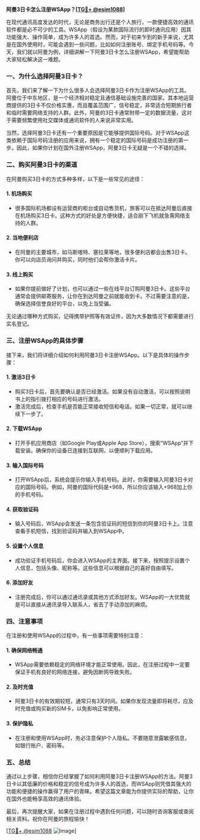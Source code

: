 **阿曼3日卡怎么注册WSApp？[[TG💪+ @esim1088](https://t.me/s/esim1088)]**

在现代通讯高度发达的时代，无论是商务出行还是个人旅行，一款便捷高效的通讯软件都是必不可少的工具。WSApp（假设为某款国际流行的即时通讯应用）因其功能强大、操作简单，成为许多人的首选。然而，对于初来乍到的新手来说，尤其是在国外使用时，可能会遇到一些问题，比如如何注册账号、绑定手机号码等。今天，我们就以阿曼为例，详细讲解一下阿曼3日卡怎么注册WSApp，希望能帮助大家轻松解决这一难题。

### 一、为什么选择阿曼3日卡？

首先，我们来了解一下为什么很多人会选择阿曼3日卡作为注册WSApp的工具。阿曼位于中东地区，是一个经济相对稳定且通信基础设施完善的国家。其本地运营商提供的3日卡不仅价格实惠，而且覆盖范围广，信号稳定，非常适合短期旅行者和临时需要网络支持的人群。此外，阿曼的3日卡通常附带一定的数据流量，这对于需要频繁使用社交媒体或通讯软件的人来说非常实用。

当然，选择阿曼3日卡还有一个重要原因是它能够提供国际号码。对于WSApp这类依赖于国际号码注册的应用来说，拥有一个稳定的国际号码是成功注册的第一步。因此，如果你计划在国外注册WSApp，阿曼3日卡无疑是一个不错的选择。

### 二、购买阿曼3日卡的渠道

在阿曼购买3日卡的方式多种多样，以下是一些常见的途径：

#### 1. **机场购买**
   - 很多国际机场都设有运营商的柜台或自动售货机，旅客可以在抵达阿曼后直接在机场购买3日卡。这种方式的好处是方便快捷，适合刚下飞机就急需网络支持的人群。
   
#### 2. **当地便利店**
   - 在阿曼的主要城市，如马斯喀特、塞拉莱等地，很多便利店都会出售3日卡。你可以向店员询问并购买，同时他们会帮你激活卡片。
   
#### 3. **线上购买**
   - 如果你提前做好了计划，也可以通过一些在线平台订购阿曼3日卡。这些平台通常会提供邮寄服务，让你在到达阿曼之前就能收到卡。不过需要注意的是，确保选择信誉良好的平台，以免上当受骗。

无论通过哪种方式购买，记得携带护照等有效证件，因为大多数情况下都需要进行实名登记。

### 三、注册WSApp的具体步骤

接下来，我们将详细介绍如何利用阿曼3日卡注册WSApp。以下是具体的操作步骤：

#### 1. **激活3日卡**
   - 购买3日卡后，首先要确认是否已经激活。如果没有自动激活，可以按照说明书上的指引拨打相应的号码进行激活。
   - 激活完成后，检查手机是否能正常接收短信和电话。如果一切正常，就可以继续下一步了。

#### 2. **下载WSApp**
   - 打开手机应用商店（如Google Play或Apple App Store），搜索“WSApp”并下载安装。确保你的设备已连接到互联网，以便顺利下载应用。

#### 3. **输入国际号码**
   - 打开WSApp后，系统会提示你输入手机号码。此时，你需要输入阿曼3日卡对应的国际号码。例如，阿曼的国际代码是+968，所以你应该输入+968加上你的手机号码。

#### 4. **获取验证码**
   - 输入号码后，WSApp会发送一条包含验证码的短信到你的阿曼3日卡上。注意查看手机短信，找到验证码并输入到WSApp中。

#### 5. **设置个人信息**
   - 成功验证手机号码后，你会进入WSApp的主界面。接下来，按照提示设置个人信息，包括头像、昵称等。这些信息可以根据自己的喜好自由填写。

#### 6. **添加好友**
   - 注册完成后，你可以通过通讯录或其他方式添加好友。WSApp的一大优势就是可以直接从通讯录导入联系人，省去了手动添加的麻烦。

### 四、注意事项

在注册和使用WSApp的过程中，有一些事项需要特别注意：

#### 1. **确保网络畅通**
   - WSApp需要依赖稳定的网络环境才能正常使用。因此，在注册过程中一定要保证手机有良好的网络连接，避免因断网导致失败。

#### 2. **及时充值**
   - 阿曼3日卡的有效期较短，通常只有3天时间。如果你发现流量即将耗尽，应及时充值或购买新的SIM卡，以免影响正常使用。

#### 3. **保护隐私**
   - 在注册和使用WSApp时，务必注意保护个人隐私。不要随意泄露敏感信息，如银行账户、密码等。

### 五、总结

通过以上步骤，相信你已经掌握了如何利用阿曼3日卡注册WSApp的方法。阿曼3日卡以其低廉的价格和稳定的信号成为许多人的首选，而WSApp则凭借其强大的功能和便捷的操作赢得了用户的青睐。希望这篇文章能为你提供实际的帮助，让你在国外也能畅享高效的通讯体验。

最后，再次提醒大家，如果在注册过程中遇到任何问题，可以随时咨询客服或查阅相关资料。祝你在阿曼的旅程愉快！

[[TG💪+ @esim1088](https://t.me/s/esim1088) ![Image](https://i.postimg.cc/4NQfJmqS/Snipaste-2025-05-13-00-14-12.png)]